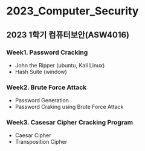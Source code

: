 # 2023_Computer_Security
2023 1학기 컴퓨터보안(ASW4016)
---
### Week1. Password Cracking
- John the Ripper (ubuntu, Kali Linux)
- Hash Suite (window)

### Week2. Brute Force Attack
- Password Generation
- Password Craking using Brute Force Attack

### Week3. Casesar Cipher Cracking Program
- Caesar Cipher
- Transposition Cipher
